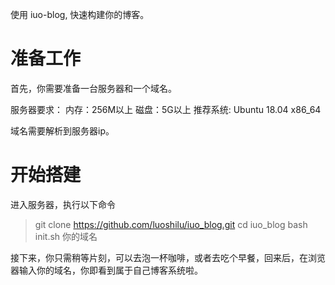 使用 iuo-blog, 快速构建你的博客。

# 准备工作
首先，你需要准备一台服务器和一个域名。

服务器要求：
内存：256M以上
磁盘：5G以上
推荐系统: Ubuntu 18.04 x86_64

域名需要解析到服务器ip。

# 开始搭建
进入服务器，执行以下命令
> git clone https://github.com/luoshilu/iuo_blog.git
> cd iuo_blog
> bash init.sh 你的域名

接下来，你只需稍等片刻，可以去泡一杯咖啡，或者去吃个早餐，回来后，在浏览器输入你的域名，你即看到属于自己博客系统啦。
